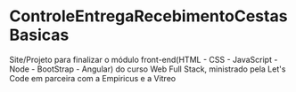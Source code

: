 # ControleEntregaRecebimentoCestasBasicas
 Site/Projeto para finalizar o módulo front-end(HTML - CSS - JavaScript - Node - BootStrap - Angular) do curso Web Full Stack, ministrado pela Let's Code em parceira com a Empiricus e a Vitreo
